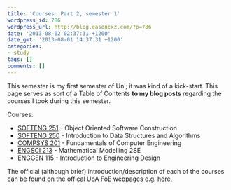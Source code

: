```yaml
---
title: 'Courses: Part 2, semester 1'
wordpress_id: 786
wordpress_url: http://blog.easoncxz.com/?p=786
date: '2013-08-02 02:37:31 +1200'
date_gmt: '2013-08-01 14:37:31 +1200'
categories:
- study
tags: []
comments: []
---
```

<p>This semester is my first semester of Uni; it was kind of a kick-start. This page serves as sort of a Table of Contents <strong>to my blog posts</strong> regarding the courses I took during this semester.</p>
<p>Courses:</p>
<ul>
<li><span style="line-height: 13px;"><a href="http://blog.easoncxz.com/?p=784" target="_blank">SOFTENG 251</a> - Object Oriented Software Construction</span></li>
<li><a href="http://blog.easoncxz.com/?p=641" target="_blank">SOFTENG 250</a> - Introduction to Data Structures and Algorithms</li>
<li><a href="http://blog.easoncxz.com/?p=778" target="_blank">COMPSYS 201</a> - Fundamentals of Computer Engineering</li>
<li><a href="http://blog.easoncxz.com/?p=654" target="_blank">ENGSCI 213</a> - Mathematical Modelling 2SE</li>
<li>ENGGEN 115 - Introduction to Engineering Design</li>
</ul>
<p>The official (although brief) introduction/description of each of the courses can be found on the offical UoA FoE webpages e.g. <a title="UoA" href="http://www.calendar.auckland.ac.nz/courses/prescriptions/engineering/index.html" target="_blank">here</a>.</p>

